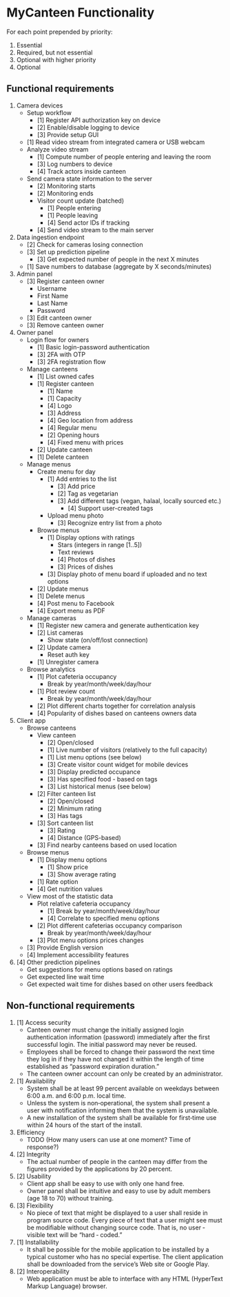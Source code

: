 # **MyCanteen** Functionality

For each point prepended by priority:

1. Essential
2. Required, but not essential
3. Optional with higher priority
4. Optional

## Functional requirements

1. Camera devices
    * Setup workflow
        * [1] Register API authorization key on device
        * [2] Enable/disable logging to device
        * [3] Provide setup GUI
    * [1] Read video stream from integrated camera or USB webcam
    * Analyze video stream
        * [1] Compute number of people entering and leaving the room
        * [3] Log numbers to device
        * [4] Track actors inside canteen
    * Send camera state information to the server
        * [2] Monitoring starts
        * [2] Monitoring ends
        * Visitor count update (batched)
            * [1] People entering
            * [1] People leaving
            * [4] Send actor IDs if tracking
        * [4] Send video stream to the main server
2. Data ingestion endpoint
    * [2] Check for cameras losing connection
    * [3] Set up prediction pipeline
        * [3] Get expected number of people in the next X minutes
    * [1] Save numbers to database (aggregate by X seconds/minutes)
3. Admin panel
    * [3] Register canteen owner
        * Username
        * First Name
        * Last Name
        * Password
    * [3] Edit canteen owner
    * [3] Remove canteen owner
4. Owner panel
    * Login flow for owners
        * [1] Basic login-password authentication
        * [3] 2FA with OTP
        * [3] 2FA registration flow
    * Manage canteens
        * [1] List owned cafes
        * [1] Register canteen
            * [1] Name
            * [1] Capacity
            * [4] Logo
            * [3] Address
            * [4] Geo location from address
            * [4] Regular menu
            * [2] Opening hours
            * [4] Fixed menu with prices
        * [2] Update canteen
        * [1] Delete canteen
    * Manage menus
        * Create menu for day
            * [1] Add entries to the list
                * [3] Add price
                * [2] Tag as vegetarian
                * [3] Add different tags (vegan, halaal, locally sourced etc.)
                    * [4] Support user-created tags
            * Upload menu photo
                * [3] Recognize entry list from a photo
        * Browse menus
            * [1] Display options with ratings
                * Stars (integers in range [1..5])
                * Text reviews
                * [4] Photos of dishes
                * [3] Prices of dishes
            * [3] Display photo of menu board if uploaded and no text options
        * [2] Update menus
        * [1] Delete menus
        * [4] Post menu to Facebook
        * [4] Export menu as PDF
    * Manage cameras
        * [1] Register new camera and generate authentication key
        * [2] List cameras
            * Show state (on/off/lost connection)
        * [2] Update camera
            * Reset auth key
        * [1] Unregister camera
    * Browse analytics
        * [1] Plot cafeteria occupancy
            * Break by year/month/week/day/hour
        * [1] Plot review count
            * Break by year/month/week/day/hour
        * [2] Plot different charts together for correlation analysis
        * [4] Popularity of dishes based on canteens owners data
5. Client app
    * Browse canteens
        * View canteen
            * [2] Open/closed
            * [1] Live number of visitors (relatively to the full capacity)
            * [1] List menu options (see below)
            * [3] Create visitor count widget for mobile devices
            * [3] Display predicted occupance
            * [3] Has specified food - based on tags
            * [3] List historical menus (see below)
        * [2] Filter canteen list
            * [2] Open/closed
            * [2] Minimum rating
            * [3] Has tags
        * [3] Sort canteen list
            * [3] Rating
            * [4] Distance (GPS-based)
        * [3] Find nearby canteens based on used location
    * Browse menus
        * [1] Display menu options
            * [1] Show price
            * [3] Show average rating
        * [1] Rate option
        * [4] Get nutrition values
    * View most of the statistic data
        * Plot relative cafeteria occupancy
            * [1] Break by year/month/week/day/hour
            * [4] Correlate to specified menu options
        * [2] Plot different cafeterias occupancy comparison
            * Break by year/month/week/day/hour
        * [3] Plot menu options prices changes
    * [3] Provide English version
    * [4] Implement accessibility features
6. [4] Other prediction pipelines
    * Get suggestions for menu options based on ratings
    * Get expected line wait time
    * Get expected wait time for dishes based on other users feedback

## Non-functional requirements

1. [1] Access security
    * Canteen owner must change the initially assigned login authentication information (password) immediately after the first
      successful login. The initial password may never be reused.
    * Employees shall be forced to change their password the next time they log in if they have not changed it within the
      length of time established as “password expiration duration.”
    * The canteen owner account can only be created by an administrator.
2. [1] Availability
    * System shall be at least 99 percent available on weekdays between 6:00 a.m. and 6:00 p.m. local time.
    * Unless the system is non‐operational, the system shall present a user with notification informing them that the
      system is unavailable.
    * A new installation of the system shall be available for first‐time use within 24 hours of the start of the install.
3. Efficiency
    * TODO (How many users can use at one moment? Time of response?)
4. [2] Integrity
    * The actual number of people in the canteen may differ from the figures provided by the applications by 20 percent.
5. [2] Usability
    * Client app shall be easy to use with only one hand free.
    * Owner panel shall be intuitive and easy to use by adult members (age 18 to 70) without training.
6. [3] Flexibility
    * No piece of text that might be displayed to a user shall reside in program source code. Every piece of text that a
      user might see must be modifiable without changing source code. That is, no user ‐ visible text will be “hard ‐ coded.”
7. [1] Installability
    * It shall be possible for the mobile application to be installed by a typical customer who has no special expertise.
      The client application shall be downloaded from the service’s Web site or Google Play.
8. [2] Interoperability
    * Web application must be able to interface with any HTML (HyperText Markup Language) browser.
